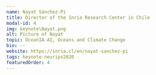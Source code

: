 ```yaml
---
name: Nayat Sánchez-Pi
title: Director of the Inria Research Center in Chile
modal-id: 4
img: keynote\Nayat.png
alt: Picture of Nayat
topic: OceanIA AI, Oceans and Climate Change
bio: --
website: https://inria.cl/en/nayat-sanchez-pi
tags: keynote-neurips2020
featuredOrder: 4
---
```

